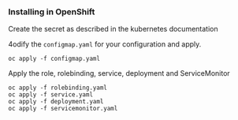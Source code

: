 ### Installing in OpenShift

Create the secret as described in the kubernetes documentation

4odify the `configmap.yaml` for your configuration and apply.

```
oc apply -f configmap.yaml
```

Apply the role, rolebinding, service, deployment and ServiceMonitor

```
oc apply -f rolebinding.yaml
oc apply -f service.yaml
oc apply -f deployment.yaml
oc apply -f servicemonitor.yaml
```



